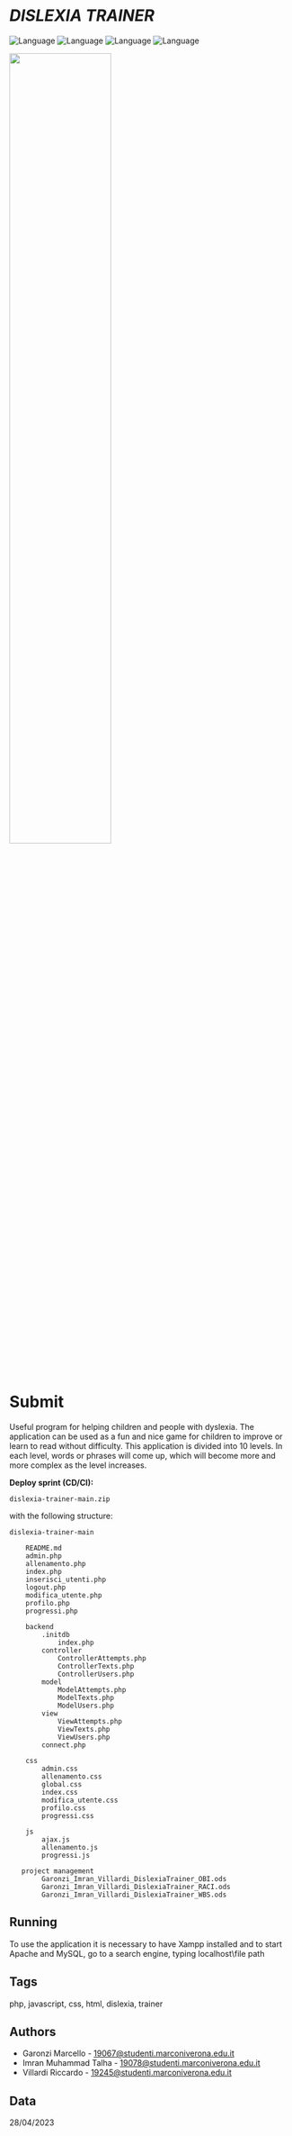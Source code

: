 ﻿# ___DISLEXIA TRAINER___
![Language](https://img.shields.io/badge/Language-php-green?style=flat)
![Language](https://img.shields.io/badge/Language-javascript-green?style=flat)
![Language](https://img.shields.io/badge/Language-html-green?style=flat)
![Language](https://img.shields.io/badge/Language-css-green?style=flat)

<img src="https://github.com/Maruchero/dislexia-trainer/assets/101459540/4bc56187-5491-44c0-9625-e520d002bc9e" width="60%"><br>

# **Submit**
Useful program for helping children and people with dyslexia. The application can be used as a fun and nice game for children to improve or learn to read without difficulty. This application is divided into 10 levels. In each level, words or phrases will come up, which will become more and more complex as the level increases.

**Deploy sprint (CD/CI):**

	dislexia-trainer-main.zip

with the following structure:

	dislexia-trainer-main
	
	    README.md
	    admin.php
	    allenamento.php
	    index.php
	    inserisci_utenti.php
	    logout.php
	    modifica_utente.php
	    profilo.php
	    progressi.php
	
        backend
            .initdb
                index.php
            controller
                ControllerAttempts.php
                ControllerTexts.php
                ControllerUsers.php
            model
                ModelAttempts.php
                ModelTexts.php
                ModelUsers.php
            view
                ViewAttempts.php
                ViewTexts.php
                ViewUsers.php
            connect.php
            
        css
            admin.css
            allenamento.css
            global.css
            index.css
            modifica_utente.css
            profilo.css
            progressi.css
        
        js
            ajax.js
            allenamento.js
            progressi.js
       
       project management
            Garonzi_Imran_Villardi_DislexiaTrainer_OBI.ods
            Garonzi_Imran_Villardi_DislexiaTrainer_RACI.ods
            Garonzi_Imran_Villardi_DislexiaTrainer_WBS.ods

## Running

To use the application it is necessary to have Xampp installed and to start Apache and MySQL, go to a search engine, typing localhost\file path

## Tags

php, javascript, css, html, dislexia, trainer

## Authors

- Garonzi Marcello - 19067@studenti.marconiverona.edu.it
- Imran Muhammad Talha - 19078@studenti.marconiverona.edu.it
- Villardi Riccardo - 19245@studenti.marconiverona.edu.it

## Data

28/04/2023
